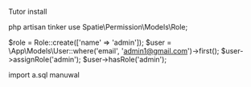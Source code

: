 Tutor install


 php artisan tinker
 use Spatie\Permission\Models\Role;

$role = Role::create(['name' => 'admin']);
$user = \App\Models\User::where('email', 'admin1@gmail.com')->first();
$user->assignRole('admin');
$user->hasRole('admin');


import a.sql manuwal
